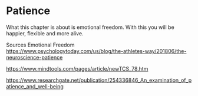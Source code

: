 # Patience

What this chapter is about is emotional freedom. With this you will be happier, flexible and more alive.

Sources
Emotional Freedom
https://www.psychologytoday.com/us/blog/the-athletes-way/201806/the-neuroscience-patience

https://www.mindtools.com/pages/article/newTCS_78.htm

https://www.researchgate.net/publication/254336846_An_examination_of_patience_and_well-being

